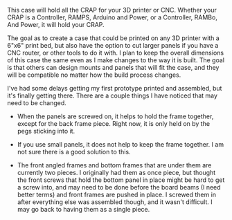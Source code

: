 This case will hold all the CRAP for your 3D printer or CNC.  Whether
your CRAP is a Controller, RAMPS, Arduino and Power, or a Controller,
RAMBo, And Power, it will hold your CRAP.

The goal as to create a case that could be printed on any 3D printer with
a 6"x6" print bed, but also have the option to cut larger panels if you
have a CNC router, or other tools to do it with. I plan to keep the overall
dimensions of this case the same even as I make changes to the way it is
built.  The goal is that others can design mounts and panels that will
fit the case, and they will be compatible no matter how the build process
changes.

I've had some delays getting my first prototype printed and assembled, but
it's finally getting there.  There are a couple things I have noticed that
may need to be changed.

* When the panels are screwed on, it helps to hold the frame together, except
for the back frame piece.  Right now, it is only held on by the pegs sticking
into it.

* If you use small panels, it does not help to keep the frame together.  I am
not sure there is a good solution to this.

* The front angled frames and bottom frames that are under them are currently
two pieces.  I originally had them as once piece, but thought the front screws
that hold the bottom panel in place might be hard to get a screw into, and may
need to be done before the board beams (I need better terms) and front frames
are pushed in place.  I screwed them in after everything else was assembled
though, and it wasn't difficult.  I may go back to having them as a single piece.
